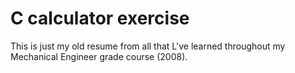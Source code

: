 # C calculator exercise
This is just my old resume from all that L've learned throughout my Mechanical Engineer grade course (2008).
